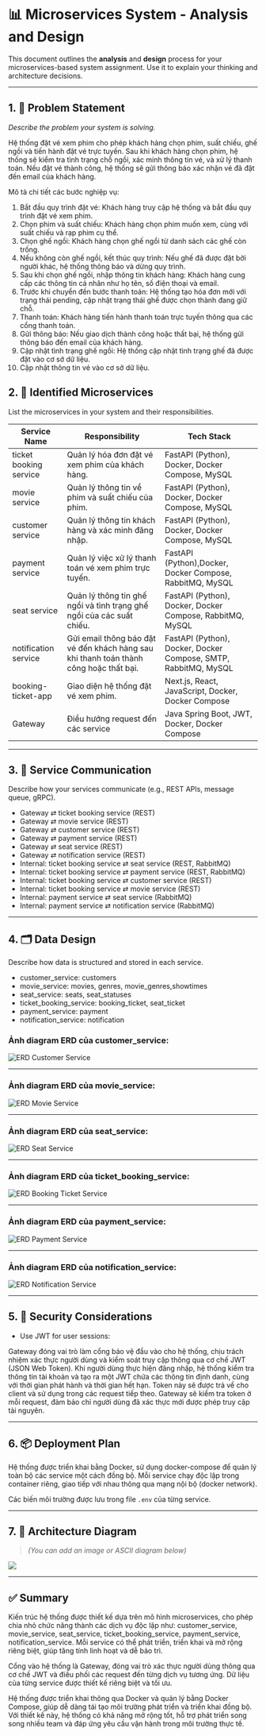 # 📊 Microservices System - Analysis and Design

This document outlines the **analysis** and **design** process for your microservices-based system assignment. Use it to explain your thinking and architecture decisions.

---

## 1. 🎯 Problem Statement

_Describe the problem your system is solving._

Hệ thống đặt vé xem phim cho phép khách hàng chọn phim, suất chiếu, ghế ngồi và tiến hành đặt vé trực tuyến. Sau khi khách hàng chọn phim, hệ thống sẽ kiểm tra tình trạng chỗ ngồi, xác minh thông tin vé, và xử lý thanh toán. Nếu đặt vé thành công, hệ thống sẽ gửi thông báo xác nhận vé đã đặt đến email của khách hàng.

Mô tả chi tiết các bước nghiệp vụ: 
1. Bắt đầu quy trình đặt vé: Khách hàng truy cập hệ thống và bắt đầu quy trình đặt vé xem phim. 
2. Chọn phim và suất chiếu: Khách hàng chọn phim muốn xem, cùng với suất chiếu và rạp phim cụ thể. 
3. Chọn ghế ngồi: Khách hàng chọn ghế ngồi từ danh sách các ghế còn trống. 
4. Nếu không còn ghế ngồi, kết thúc quy trình: Nếu ghế đã được đặt bởi người khác, hệ thống thông báo và dừng quy trình. 
5. Sau khi chọn ghế ngồi, nhập thông tin khách hàng: Khách hàng cung cấp các thông tin cá nhân như họ tên, số điện thoại và email. 
6. Trước khi chuyển đến bước thanh toán: Hệ thống tạo hóa đơn mới với trạng thái pending, cập nhật trạng thái ghế được chọn thành đang giữ chỗ.
7. Thanh toán: Khách hàng tiến hành thanh toán trực tuyến thông qua các cổng thanh toán. 
8. Gửi thông báo: Nếu giao dịch thành công hoặc thất bại, hệ thống gửi thông báo đến email của khách hàng. 
10. Cập nhật tình trạng ghế ngồi: Hệ thống cập nhật tình trạng ghế đã được đặt vào cơ sở dữ liệu. 
11. Cập nhật thông tin vé vào cơ sở dữ liệu. 

## 2. 🧩 Identified Microservices

List the microservices in your system and their responsibilities.

| Service Name  | Responsibility                                | Tech Stack   |
|---------------|------------------------------------------------|--------------|
|ticket booking service|  Quản lý hóa đơn đặt vé xem phim của khách hàng.| FastAPI (Python), Docker, Docker Compose, MySQL |
|movie service |  Quản lý thông tin về phim và suất chiếu của phim.| FastAPI (Python), Docker, Docker Compose, MySQL |
|customer service |  Quản lý thông tin khách hàng và xác minh đăng nhập.| FastAPI (Python), Docker, Docker Compose, MySQL|
|payment service | Quản lý việc xử lý thanh toán vé xem phim trực tuyến. | FastAPI (Python),Docker, Docker Compose, RabbitMQ, MySQL |
|seat service| Quản lý thông tin ghế ngồi và tình trạng ghế ngồi của các suất chiếu.|FastAPI (Python), Docker, Docker Compose, RabbitMQ, MySQL|
|notification service|Gửi email thông báo đặt vé đến khách hàng sau khi thanh toán thành công hoặc thất bại.|FastAPI (Python), Docker, Docker Compose, SMTP, RabbitMQ, MySQL|
|booking-ticket-app| Giao diện hệ thống đặt vé xem phim.|Next.js, React, JavaScript, Docker, Docker Compose|
|Gateway| Điều hướng request đến các service|Java Spring Boot, JWT, Docker, Docker Compose|

---

## 3. 🔄 Service Communication

Describe how your services communicate (e.g., REST APIs, message queue, gRPC).

- Gateway ⇄ ticket booking service (REST)
- Gateway ⇄ movie service (REST)
- Gateway ⇄ customer service (REST)
- Gateway ⇄ payment service (REST)
- Gateway ⇄ seat service (REST)
- Gateway ⇄ notification service (REST)
- Internal: ticket booking service ⇄ seat service (REST, RabbitMQ)
- Internal: ticket booking service ⇄ payment service (REST, RabbitMQ)
- Internal: ticket booking service ⇄ customer service (REST)
- Internal: ticket booking service ⇄ movie service (REST)
- Internal: payment service ⇄ seat service (RabbitMQ)
- Internal: payment service ⇄ notification service (RabbitMQ)


---

## 4. 🗂️ Data Design

Describe how data is structured and stored in each service.

- customer_service: customers
- movie_service: movies, genres, movie_genres,showtimes
- seat_service: seats, seat_statuses
- ticket_booking_service: booking_ticket, seat_ticket
- payment_service: payment
- notification_service: notification

### Ảnh diagram ERD của customer_service:

![ERD Customer Service](asset/ERD_Customer_Service.png)

---

### Ảnh diagram ERD của movie_service:

![ERD Movie Service](asset/ERD_Movie_Service.png)

---

### Ảnh diagram ERD của seat_service:

![ERD Seat Service](asset/ERD_Seat_Service.png)

---

### Ảnh diagram ERD của ticket_booking_service:

![ERD Booking Ticket Service](asset/ERD_Booking_Ticket_Service.png)

---

### Ảnh diagram ERD của payment_service:

![ERD Payment Service](asset/ERD_Payment_Service.png)

---

### Ảnh diagram ERD của notification_service:

![ERD Notification Service](asset/ERD_Notification_Service.png)

---

## 5. 🔐 Security Considerations

- Use JWT for user sessions:

Gateway đóng vai trò làm cổng bảo vệ đầu vào cho hệ thống, chịu trách nhiệm xác thực người dùng và kiểm soát truy cập thông qua cơ chế JWT (JSON Web Token). Khi người dùng thực hiện đăng nhập, hệ thống kiểm tra thông tin tài khoản và tạo ra một JWT chứa các thông tin định danh, cùng với thời gian phát hành và thời gian hết hạn. Token này sẽ được trả về cho client và sử dụng trong các request tiếp theo. Gateway sẽ kiểm tra token ở mỗi request, đảm bảo chỉ người dùng đã xác thực mới được phép truy cập tài nguyên.


---


## 6. 📦 Deployment Plan

Hệ thống được triển khai bằng Docker, sử dụng docker-compose để quản lý toàn bộ các service một cách đồng bộ. Mỗi service chạy độc lập trong container riêng, giao tiếp với nhau thông qua mạng nội bộ (docker network).

Các biến môi trường được lưu trong file `.env` của từng service.

---

## 7. 🎨 Architecture Diagram

> *(You can add an image or ASCII diagram below)*

![](./asset/architecture-diagram.png)

---

## ✅ Summary

Kiến trúc hệ thống được thiết kế dựa trên mô hình microservices, cho phép chia nhỏ chức năng thành các dịch vụ độc lập như: customer_service, movie_service, seat_service, ticket_booking_service, payment_service, notification_service. Mỗi service có thể phát triển, triển khai và mở rộng riêng biệt, giúp tăng tính linh hoạt và dễ bảo trì.

Cổng vào hệ thống là Gateway, đóng vai trò xác thực người dùng thông qua cơ chế JWT và điều phối các request đến từng dịch vụ tương ứng. Dữ liệu của từng service được thiết kế riêng biệt và tối ưu.

Hệ thống được triển khai thông qua Docker và quản lý bằng Docker Compose, giúp dễ dàng tái tạo môi trường phát triển và triển khai đồng bộ. Với thiết kế này, hệ thống có khả năng mở rộng tốt, hỗ trợ phát triển song song nhiều team và đáp ứng yêu cầu vận hành trong môi trường thực tế.




